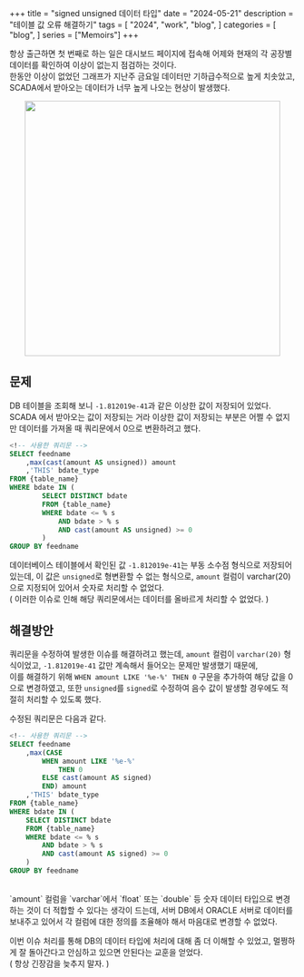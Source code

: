 +++
title = "signed unsigned 데이터 타입"
date = "2024-05-21"
description = "테이블 값 오류 해결하기"
tags = [
    "2024",
    "work",
    "blog",
]
categories = [
    "blog",
]
series = ["Memoirs"]
+++

항상 출근하면 첫 번째로 하는 일은 대시보드 페이지에 접속해 어제와 현재의 각 공장별 데이터를 확인하여 이상이 없는지 점검하는 것이다.<br>
한동안 이상이 없었던 그래프가 지난주 금요일 데이터만 기하급수적으로 높게 치솟았고, SCADA에서 받아오는 데이터가 너무 높게 나오는 현상이 발생했다.

<p align="center"><img src="https://github.com/kmseunh/java-study/assets/105186724/b008d927-9053-4248-9bcf-d5cb87b922ec" width="450"></p>

<!--more-->

## 문제

DB 테이블을 조회해 보니 `-1.812019e-41`과 같은 이상한 값이 저장되어 있었다. <br>
SCADA 에서 받아오는 값이 저장되는 거라 이상한 값이 저장되는 부분은 어쩔 수 없지만 데이터를 가져올 때 쿼리문에서 0으로 변환하려고 했다.

```sql
<!-- 사용한 쿼리문 -->
SELECT feedname
    ,max(cast(amount AS unsigned)) amount
    ,'THIS' bdate_type
FROM {table_name}
WHERE bdate IN (
        SELECT DISTINCT bdate
        FROM {table_name}
        WHERE bdate <= % s
            AND bdate > % s
            AND cast(amount AS unsigned) >= 0
        )
GROUP BY feedname
```

데이터베이스 테이블에서 확인된 값 `-1.812019e-41`는 부동 소수점 형식으로 저장되어 있는데, 이 값은 `unsigned`로 형변환할 수 없는 형식으로, `amount` 컬럼이 varchar(20)으로 지정되어 있어서 숫자로 처리할 수 없었다. <br>
( 이러한 이슈로 인해 해당 쿼리문에서는 데이터를 올바르게 처리할 수 없었다. )

## 해결방안

쿼리문을 수정하여 발생한 이슈를 해결하려고 했는데, `amount` 컬럼이 `varchar(20)` 형식이었고, `-1.812019e-41` 값만 계속해서 들어오는 문제만 발생했기 때문에, <br>
이를 해결하기 위해 `WHEN amount LIKE '%e-%' THEN 0` 구문을 추가하여 해당 값을 0으로 변경하였고, 또한 `unsigned`를 `signed`로 수정하여 음수 값이 발생할 경우에도 적절히 처리할 수 있도록 했다.

수정된 쿼리문은 다음과 같다.

```sql
<!-- 사용한 쿼리문 -->
SELECT feedname
    ,max(CASE 
        WHEN amount LIKE '%e-%'
            THEN 0
        ELSE cast(amount AS signed)
        END) amount
    ,'THIS' bdate_type
FROM {table_name}
WHERE bdate IN (
    SELECT DISTINCT bdate
    FROM {table_name}
    WHERE bdate <= % s
        AND bdate > % s
        AND cast(amount AS signed) >= 0
    )
GROUP BY feedname
```

<br>
`amount` 컬럼을 `varchar`에서 `float` 또는 `double` 등 숫자 데이터 타입으로 변경하는 것이 더 적합할 수 있다는 생각이 드는데, 서버 DB에서 ORACLE 서버로 데이터를 보내주고 있어서 각 컬럼에 대한 정의를 조율해야 해서 마음대로 변경할 수 없었다. <br>

이번 이슈 처리를 통해 DB의 데이터 타입에 처리에 대해 좀 더 이해할 수 있었고, 멀쩡하게 잘 돌아간다고 안심하고 있으면 안된다는 교훈을 얻었다. <br>
( 항상 긴장감을 늦추지 말자. )
